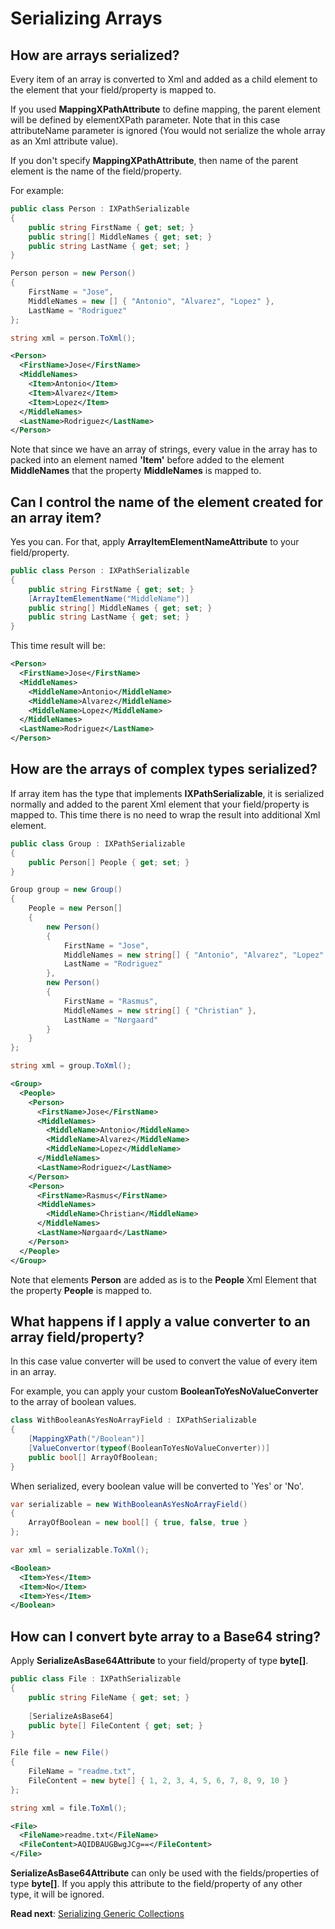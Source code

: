 # Serializing Arrays

## How are arrays serialized?

Every item of an array is converted to Xml and added as a child element to the element that your field/property is mapped to.

If you used **MappingXPathAttribute** to define mapping, the parent element will be defined by elementXPath parameter. Note that in this case attributeName parameter is ignored (You would not serialize the whole array as an Xml attribute value).

If you don't specify **MappingXPathAttribute**, then name of the parent element is the name of the field/property.

For example:

```csharp
public class Person : IXPathSerializable
{
	public string FirstName { get; set; }
	public string[] MiddleNames { get; set; }
	public string LastName { get; set; }
}
```

```csharp
Person person = new Person()
{
	FirstName = "Jose",
	MiddleNames = new [] { "Antonio", "Alvarez", "Lopez" },
	LastName = "Rodriguez"
};

string xml = person.ToXml();
```

```xml
<Person>
  <FirstName>Jose</FirstName>
  <MiddleNames>
    <Item>Antonio</Item>
    <Item>Alvarez</Item>
    <Item>Lopez</Item>
  </MiddleNames>
  <LastName>Rodriguez</LastName>
</Person>
```

Note that since we have an array of strings, every value in the array has to packed into an element named **'Item'** before added to the element **MiddleNames** that the property **MiddleNames** is mapped to.

## Can I control the name of the element created for an array item?

Yes you can. For that, apply **ArrayItemElementNameAttribute** to your field/property.

```csharp
public class Person : IXPathSerializable
{
	public string FirstName { get; set; }
	[ArrayItemElementName("MiddleName")]
	public string[] MiddleNames { get; set; }
	public string LastName { get; set; }
}
```

This time result will be:

```xml
<Person>
  <FirstName>Jose</FirstName>
  <MiddleNames>
    <MiddleName>Antonio</MiddleName>
    <MiddleName>Alvarez</MiddleName>
    <MiddleName>Lopez</MiddleName>
  </MiddleNames>
  <LastName>Rodriguez</LastName>
</Person>
```

## How are the arrays of complex types serialized?

If array item has the type that implements **IXPathSerializable**, it is serialized normally and added to the parent Xml element that your field/property is mapped to. This time there is no need to wrap the result into additional Xml element.

```csharp
public class Group : IXPathSerializable
{
	public Person[] People { get; set; }
}
```

```csharp
Group group = new Group()
{
	People = new Person[] 
	{
		new Person()
		{
			FirstName = "Jose",
			MiddleNames = new string[] { "Antonio", "Alvarez", "Lopez" },
			LastName = "Rodriguez"
		},
		new Person()
		{
			FirstName = "Rasmus",
			MiddleNames = new string[] { "Christian" },
			LastName = "Nørgaard"
		}
	}
};

string xml = group.ToXml();
```

```xml
<Group>
  <People>
    <Person>
      <FirstName>Jose</FirstName>
      <MiddleNames>
        <MiddleName>Antonio</MiddleName>
        <MiddleName>Alvarez</MiddleName>
        <MiddleName>Lopez</MiddleName>
      </MiddleNames>
      <LastName>Rodriguez</LastName>
    </Person>
    <Person>
      <FirstName>Rasmus</FirstName>
      <MiddleNames>
        <MiddleName>Christian</MiddleName>
      </MiddleNames>
      <LastName>Nørgaard</LastName>
    </Person>
  </People>
</Group>
```

Note that elements **Person** are added as is to the **People** Xml Element that the property **People** is mapped to.

## What happens if I apply a value converter to an array field/property?

In this case value converter will be used to convert the value of every item in an array.

For example, you can apply your custom **BooleanToYesNoValueConverter** to the array of boolean values.

```csharp
class WithBooleanAsYesNoArrayField : IXPathSerializable
{
	[MappingXPath("/Boolean")]
	[ValueConvertor(typeof(BooleanToYesNoValueConverter))]
	public bool[] ArrayOfBoolean;
}
```

When serialized, every boolean value will be converted to 'Yes' or 'No'.

```csharp
var serializable = new WithBooleanAsYesNoArrayField()
{
	ArrayOfBoolean = new bool[] { true, false, true }
};

var xml = serializable.ToXml();
```

```xml
<Boolean>
  <Item>Yes</Item>
  <Item>No</Item>
  <Item>Yes</Item>
</Boolean>
```

## How can I convert byte array to a Base64 string?

Apply **SerializeAsBase64Attribute** to your field/property of type **byte[]**.

```csharp
public class File : IXPathSerializable
{
	public string FileName { get; set; }
	
	[SerializeAsBase64]
	public byte[] FileContent { get; set; }
}
```

```csharp
File file = new File()
{
	FileName = "readme.txt",
	FileContent = new byte[] { 1, 2, 3, 4, 5, 6, 7, 8, 9, 10 }
};

string xml = file.ToXml();
```

```xml
<File>
  <FileName>readme.txt</FileName>
  <FileContent>AQIDBAUGBwgJCg==</FileContent>
</File>
```

**SerializeAsBase64Attribute** can only be used with the fields/properties of type **byte[]**. If you apply this attribute to the field/property of any other type, it will be ignored.

**Read next**: [Serializing Generic Collections](Serializing-Generic-Collections.md)
